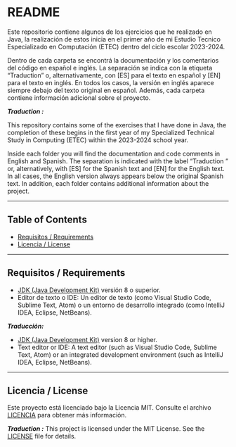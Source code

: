 # README

Este repositorio contiene algunos de los ejercicios que he realizado en Java, la realización de estos inicia en el primer año de mi Estudio Tecnico Especializado en Computación (ETEC) dentro del ciclo escolar 2023-2024. 

Dentro de cada carpeta se encontrá la documentación y los comentarios del código en español e inglés. La separación se indica con la etiqueta “Traduction” o, alternativamente, con [ES] para el texto en español y [EN] para el texto en inglés. En todos los casos, la versión en inglés aparece siempre debajo del texto original en español. Además, cada carpeta contiene información adicional sobre el proyecto.

***Traduction :***

This repository contains some of the exercises that I have done in Java, the completion of these begins in the first year of my Specialized Technical Study in Computing (ETEC) within the 2023-2024 school year. 

Inside each folder you will find the documentation and code comments in English and Spanish. The separation is indicated with the label “Traduction ” or, alternatively, with [ES] for the Spanish text and [EN] for the English text. In all cases, the English version always appears below the original Spanish text. In addition, each folder contains additional information about the project.

---

## Table of Contents

- [Requisitos / Requirements](#requisitos--requirements)
- [Licencia / License](#licencia--license)


---

## Requisitos / Requirements

- [JDK (Java Development Kit)](https://www.oracle.com/java/technologies/javase-downloads.html) versión 8 o superior.  
- Editor de texto o IDE: Un editor de texto (como Visual Studio Code, Sublime Text, Atom) o un entorno de desarrollo integrado (como IntelliJ IDEA, Eclipse, NetBeans).

***Traducción:***

- [JDK (Java Development Kit)](https://www.oracle.com/java/technologies/javase-downloads.html) version 8 or higher.  
- Text editor or IDE: A text editor (such as Visual Studio Code, Sublime Text, Atom) or an integrated development environment (such as IntelliJ IDEA, Eclipse, NetBeans).

---

## Licencia / License
Este proyecto está licenciado bajo la Licencia MIT. Consulte el archivo [LICENCIA](LICENCIA) para obtener más información.

***Traduction :***
This project is licensed under the MIT License. See the [LICENSE](LICENSE) file for details.
